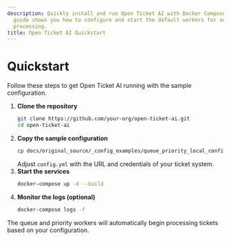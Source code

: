 ```yaml
---
description: Quickly install and run Open Ticket AI with Docker Compose. This step-by-step
  guide shows you how to configure and start the default workers for automated ticket
  processing.
title: Open Ticket AI Quickstart
---
```

# Quickstart

Follow these steps to get Open Ticket AI running with the sample configuration.

1. **Clone the repository**
   ```bash
   git clone https://github.com/your-org/open-ticket-ai.git
   cd open-ticket-ai
   ```
2. **Copy the sample configuration**
   ```bash
   cp docs/original_source/_config_examples/queue_priority_local_config.yml config.yml
   ```
   Adjust `config.yml` with the URL and credentials of your ticket system.
3. **Start the services**
   ```bash
   docker-compose up -d --build
   ```
4. **Monitor the logs (optional)**
   ```bash
   docker-compose logs -f
   ```

The queue and priority workers will automatically begin processing tickets based on your configuration.
